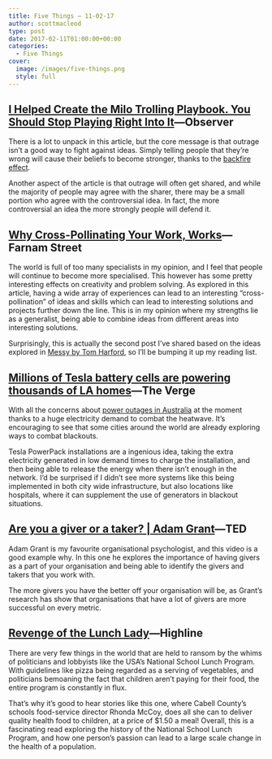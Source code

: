 ```yaml
---
title: Five Things – 11-02-17
author: scottmacleod
type: post
date: 2017-02-11T01:00:00+00:00
categories:
  - Five Things
cover:
  image: /images/five-things.png
  style: full
---
```

## [I Helped Create the Milo Trolling Playbook. You Should Stop Playing Right Into It][1]—Observer

There is a lot to unpack in this article, but the core message is that outrage isn’t a good way to fight against ideas. Simply telling people that they’re wrong will cause their beliefs to become stronger, thanks to the [backfire effect][2].

Another aspect of the article is that outrage will often get shared, and while the majority of people may agree with the sharer, there may be a small portion who agree with the controversial idea. In fact, the more controversial an idea the more strongly people will defend it.

## [Why Cross-Pollinating Your Work, Works][3]—Farnam Street

The world is full of too many specialists in my opinion, and I feel that people will continue to become more specialised. This however has some pretty interesting effects on creativity and problem solving. As explored in this article, having a wide array of experiences can lead to an interesting “cross-pollination” of ideas and skills which can lead to interesting solutions and projects further down the line. This is in my opinion where my strengths lie as a generalist, being able to combine ideas from different areas into interesting solutions.

Surprisingly, this is actually the second post I’ve shared based on the ideas explored in [Messy by Tom Harford][4], so I’ll be bumping it up my reading list.

## [Millions of Tesla battery cells are powering thousands of LA homes][5]—The Verge

With all the concerns about [power outages in Australia][6]&nbsp;at the moment thanks to a huge electricity demand to combat the heatwave. It’s encouraging to see that some cities around the world are already exploring ways to combat blackouts.

Tesla PowerPack installations are a ingenious idea, taking the extra electricity generated in low demand times to charge the installation, and then being able to release the energy when there isn’t enough in the network. I’d be surprised if I didn’t see more systems like this being implemented in both city wide infrastructure, but also locations like hospitals, where it can supplement the use of generators in blackout situations.

## [Are you a giver or a taker? | Adam Grant][7]—TED

Adam Grant is my favourite organisational psychologist, and this video is a good example why. In this one he explores the importance of having givers as a part of your organisation and being able to identify the givers and takers that you work with.

The more givers you have the better off your organisation will be, as Grant’s research has show that organisations that have a lot of givers are more successful on every metric.

## [Revenge of the Lunch Lady][8]—Highline

There are very few things in the world that are held to ransom by the whims of politicians and lobbyists like the USA’s National School Lunch Program. With guidelines like pizza being regarded as a serving of vegetables, and politicians bemoaning the fact that children aren’t paying for their food, the entire program is constantly in flux.

That’s why it’s good to hear stories like this one, where Cabell County’s schools food-service director Rhonda McCoy, does all she can to deliver quality health food to children, at a price of $1.50 a meal! Overall, this is a fascinating read exploring the history of the National School Lunch Program, and how one person’s passion can lead to a large scale change in the health of a population.

 [1]: http://observer.com/2017/02/i-helped-create-the-milo-trolling-playbook-you-should-stop-playing-right-into-it/
 [2]: https://www.unc.edu/%7Efbaum/teaching/articles/PolBehavior-2010-Nyhan.pdf
 [3]: https://www.farnamstreetblog.com/2017/02/cross-pollination/
 [4]: https://www.bookdepository.com/Messy/9781408706756?a_aid=scottmacleod
 [5]: http://www.theverge.com/2017/2/6/14523196/tesla-battery-powerpack-los-angeles-electricity
 [6]: http://www.abc.net.au/news/2017-02-09/nsw-weather-possible-power-shortages/8257112
 [7]: https://www.youtube.com/watch?v=YyXRYgjQXX0
 [8]: http://highline.huffingtonpost.com/articles/en/school-lunch/
